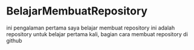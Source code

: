 # BelajarMembuatRepository
ini pengalaman pertama saya belajar membuat repository
ini adalah repository untuk belajar pertama kali, bagian cara membuat repository di github
